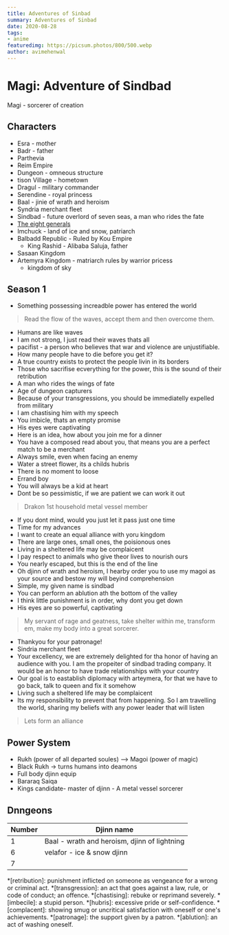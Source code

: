```yaml
---
title: Adventures of Sinbad
summary: Adventures of Sinbad
date: 2020-08-28
tags:
- anime
featuredimg: https://picsum.photos/800/500.webp
author: avimehenwal
---
```


# Magi: Adventure of Sindbad

Magi - sorcerer of creation

## Characters

* Esra - mother
* Badr - father
* Parthevia
* Reim Empire
* Dungeon - omneous structure
* tison Village - hometown
* Dragul - military commander
* Serendine - royal princess
* Baal - jinie of wrath and heroism
* Syndria merchant fleet
* Sindbad - future overlord of seven seas, a man who rides the fate
* [The eight generals](https://magi.fandom.com/wiki/Eight_Generals)
* Imchuck - land of ice and snow, patriarch
* Balbadd Republic - Ruled by Kou Empire
  * King Rashid - Alibaba Saluja, father
* Sasaan Kingdom
* Artemyra Kingdom - matriarch rules by warrior pricess
  * kingdom of sky


## Season 1

* Something possessing increadble power has entered the world

> Read the flow of the waves, accept them and then overcome them.

* Humans are like waves
* I am not strong, I just read their waves thats all
* pacifist - a person who believes that war and violence are unjustifiable.
* How many people have to die before you get it?
* A true country exists to protect the people livin in its borders
* Those who sacrifise ecverything for the power, this is the sound of their retribution
* A man who rides the wings of fate
* Age of dungeon capturers
* Because of your transgressions, you should be immediatelly expelled from military
* I am chastising him with my speech
* You imbicle, thats an empty promise
* His eyes were captivating
* Here is an idea, how about you join me for a dinner
* You have a composed read about you, that means you are a perfect match to be a merchant
* Always smile, even when facing an enemy
* Water a street flower, its a childs hubris
* There is no moment to loose
* Errand boy
* You will always be a kid at heart
* Dont be so pessimistic, if we are patient we can work it out

> Drakon 1st household metal vessel member

* If you dont mind, would you just let it pass just one time
* Time for my advances
* I want to create an equal alliance with yoru kingdom
* There are large ones, small ones, the poisionous ones
* Living in a sheltered life may be complaicent
* I pay respect to animals who give theor lives to nourish ours
* You nearly escaped, but this is the end of the line
* Oh djinn of wrath and heroism, I hearby order you to use my magoi as your source and bestow my will beyind comprehension
* Simple, my given name is sindbad
* You can perform an ablution ath the bottom of the valley
* I think little punishment is in order, why dont you get down
* His eyes are so powerful, captivating

> My servant of rage and geatness, take shelter within me, transform em, make my body
> into a great sorcerer.

* Thankyou for your patronage!
* Sindria merchant fleet
* Your excellency, we are extremely delighted for tha honor of having an audience with you. I am the propeiter of sindbad trading company. It would be an honor to have trade relationships with your country
* Our goal is to eastablish diplomacy with arteymera, for that we have to go back, talk to queen and fix it somehow
* Living such a sheltered life may be complaicent
* Its my responsibility to prevent that from happening. So I am travelling the world, sharing my beliefs with any power leader that will listen

> Lets form an alliance

## Power System

* Rukh (power of all departed soules) --> Magoi (power of magic)
* Black Rukh -> turns humans into deamons
* Full body djinn equip
* Bararaq Saiqa
* Kings candidate- master of djinn - A metal vessel sorcerer

## Dnngeons

Number | Djinn name
-------|--------------
1 | Baal - wrath and heroism, djinn of lightning
6 | velafor - ice & snow djinn
7 |



*[retribution]: punishment inflicted on someone as vengeance for a wrong or criminal act.
*[transgression]: an act that goes against a law, rule, or code of conduct; an offence.
*[chastising]: rebuke or reprimand severely.
*[imbecile]: a stupid person.
*[hubris]: excessive pride or self-confidence.
*[complacent]: showing smug or uncritical satisfaction with oneself or one's achievements.
*[patronage]: the support given by a patron.
*[ablution]: an act of washing oneself.





